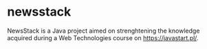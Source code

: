 # newsstack
NewsStack is a Java project aimed on strenghtening the knowledge acquired during a Web Technologies course on https://javastart.pl/. 
